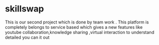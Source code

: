 # skillswap
This is our second project which is done by team work . This platform is completely belongs to service based which gives a new features like youtube collaboration,knowledge sharing ,virtual interaction to understand detailed you can it out
